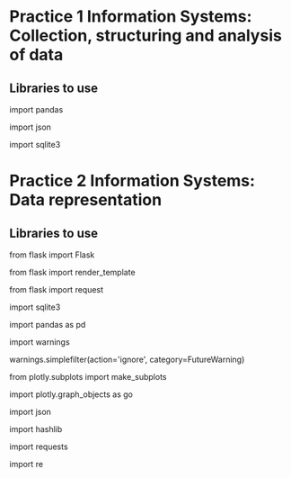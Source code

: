 # Practice 1 Information Systems: Collection, structuring and analysis of data

## Libraries to use
import pandas

import json

import sqlite3

# Practice 2 Information Systems: Data representation

## Libraries to use

from flask import Flask

from flask import render_template

from flask import request

import sqlite3

import pandas as pd

import warnings

warnings.simplefilter(action='ignore', category=FutureWarning)

from plotly.subplots import make_subplots

import plotly.graph_objects as go

import json

import hashlib

import requests

import re
